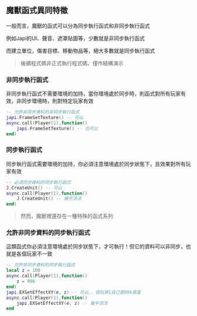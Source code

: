 ## 魔獸函式異同特徵

一般而言，魔獸的函式可以分為同步執行函式和非同步執行函式

例如Japi的UI、聲音、遮罩貼圖等，少數就是非同步執行函式

而建立單位，傷害目標、移動物品等，絕大多數就是同步執行函式

> 後續程式碼非正式執行程式碼，僅作結構演示

### 非同步執行函式

非同步執行函式不需要環境的加持，當你環境處於同步時，則函式對所有玩家有效，非同步環境時，則對特定玩家有效

```lua
-- 允許非同步資料的非同步執行函式
japi.FrameSetTexture() -- 可以
async.call(Player(1),function()
    japi.FrameSetTexture() -- 也可以
end)
```

### 同步執行函式

同步執行函式需要環境的加持，你必須注意環境處於同步狀態下，且效果對所有玩家有效

```lua
-- 必須同步資料的同步執行函式
J.CreateUnit() -- 可以
async.call(Player(1),function()
    J.CreateUnit() -- 幾乎涼涼
end)
```

> 然而，魔獸裡還存在一種特殊的函式系列

### 允許非同步資料的同步執行函式

這類函式你必須注意環境處於同步狀態下，才可執行！但它的資料可以非同步，也就是各個玩家不一致

```lua
-- 允許非同步資料的同步執行函式
local z = 100
async.call(Player(1),function()
    z = 996
end)
japi.EXSetEffectXY(e, z) -- 可以,，但玩家1自己是996高度
async.call(Player(1),function()
    japi.EXSetEffectXY(e, z) -- 幾乎涼涼
end
```
